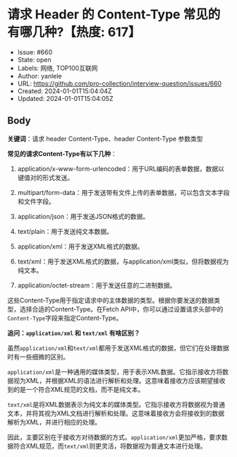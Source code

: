 # 请求 Header 的 Content-Type 常见的有哪几种?【热度: 617】

- Issue: #660
- State: open
- Labels: 网络, TOP100互联网
- Author: yanlele
- URL: https://github.com/pro-collection/interview-question/issues/660
- Created: 2024-01-01T15:04:04Z
- Updated: 2024-01-01T15:04:05Z

## Body

**关键词**：请求 header Content-Type、header Content-Type 参数类型

**常见的请求Content-Type有以下几种**：

1. application/x-www-form-urlencoded：用于URL编码的表单数据，数据以键值对的形式发送。

2. multipart/form-data：用于发送带有文件上传的表单数据，可以包含文本字段和文件字段。

3. application/json：用于发送JSON格式的数据。

4. text/plain：用于发送纯文本数据。

5. application/xml：用于发送XML格式的数据。

6. text/xml：用于发送XML格式的数据，与application/xml类似，但将数据视为纯文本。

7. application/octet-stream：用于发送任意的二进制数据。

这些Content-Type用于指定请求中的主体数据的类型。根据你要发送的数据类型，选择合适的Content-Type。在Fetch API中，你可以通过设置请求头部中的`Content-Type`字段来指定Content-Type。


**追问：`application/xml` 和 `text/xml` 有啥区别？**

虽然`application/xml`和`text/xml`都用于发送XML格式的数据，但它们在处理数据时有一些细微的区别。

`application/xml`是一种通用的媒体类型，用于表示XML数据。它指示接收方将数据视为XML，并根据XML的语法进行解析和处理。这意味着接收方应该期望接收到的是一个符合XML规范的文档，而不是纯文本。

`text/xml`是将XML数据表示为纯文本的媒体类型。它指示接收方将数据视为普通文本，并将其视为XML文档进行解析和处理。这意味着接收方会将接收到的数据解析为XML，并进行相应的处理。

因此，主要区别在于接收方对待数据的方式。`application/xml`更加严格，要求数据符合XML规范，而`text/xml`则更灵活，将数据视为普通文本进行处理。


